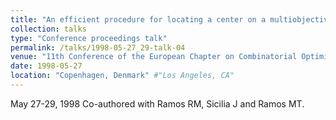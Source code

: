 ```yaml
---
title: "An efficient procedure for locating a center on a multiobjective network" #"Conference Proceeding talk 3 on Relevant Topic in Your Field"
collection: talks
type: "Conference proceedings talk"
permalink: /talks/1998-05-27_29-talk-04
venue: "11th Conference of the European Chapter on Combinatorial Optimization (ECCO-XI)" #"Testing Institute of America 2014 Annual Conference"
date: 1998-05-27
location: "Copenhagen, Denmark" #"Los Angeles, CA"
---
```

May 27-29, 1998
Co-authored with Ramos RM, Sicilia J and Ramos MT.
